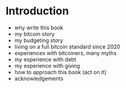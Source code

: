 # Introduction

* why write this book
* my bitcoin story
* my budgeting story
* living on a full bitcoin standard since 2020
* experiences with bitcoiners, many myths
* my experience with debt
* my experience with giving
* how to approach this book (act on it)
* acknowledgements
